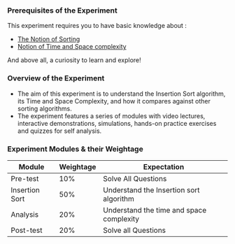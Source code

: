 ### Prerequisites of the Experiment

This experiment requires you to have basic knowledge about :

  -  [The Notion of Sorting](https://en.wikipedia.org/wiki/Sorting_algorithm)
  -  [Notion of Time and Space complexity](https://en.wikipedia.org/wiki/Time_complexity)

And above all, a curiosity to learn and explore!
### Overview of the Experiment

   - The aim of this experiment is to understand the Insertion Sort algorithm, its Time and Space Complexity, and how it compares against other sorting algorithms.
   - The experiment features a series of modules with video lectures, interactive demonstrations, simulations, hands-on practice exercises and quizzes for self analysis.

### Experiment Modules & their Weightage

|Module 	|Weightage 	|Expectation|
|-----------|----------|------------|
|Pre-test 	|10% 	|Solve All Questions|
|Insertion Sort |	50% 	|Understand the Insertion sort algorithm|
|Analysis 	|20% 	|Understand the time and space complexity|
|Post-test 	|20% 	|Solve all Questions|